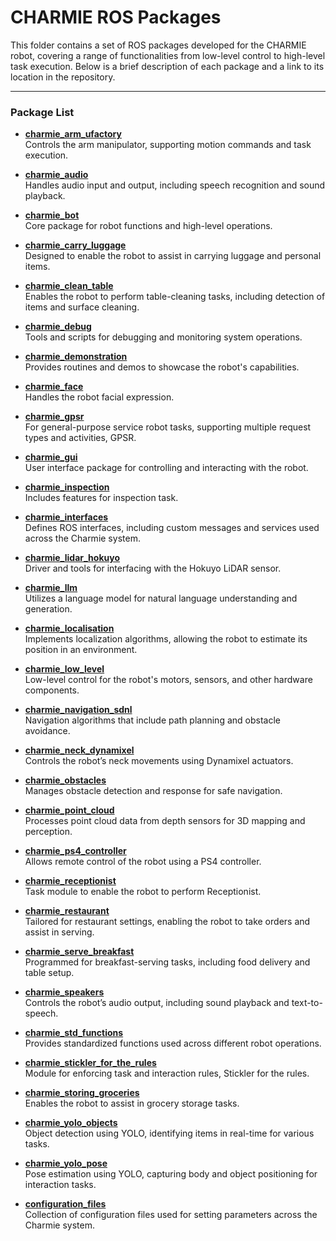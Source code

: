 # CHARMIE ROS Packages

This folder contains a set of ROS packages developed for the CHARMIE robot, covering a range of functionalities from low-level control to high-level task execution. Below is a brief description of each package and a link to its location in the repository.

---

### Package List

- **[charmie_arm_ufactory](https://github.com/SparkRibeiro21/charmie_ws/tree/main/src/charmie_arm_ufactory)**  
  Controls the arm manipulator, supporting motion commands and task execution.

- **[charmie_audio](https://github.com/SparkRibeiro21/charmie_ws/tree/main/src/charmie_audio)**  
  Handles audio input and output, including speech recognition and sound playback.

- **[charmie_bot](https://github.com/SparkRibeiro21/charmie_ws/tree/main/src/charmie_bot)**  
  Core package for robot functions and high-level operations.

- **[charmie_carry_luggage](https://github.com/SparkRibeiro21/charmie_ws/tree/main/src/charmie_carry_luggage)**  
  Designed to enable the robot to assist in carrying luggage and personal items.

- **[charmie_clean_table](https://github.com/SparkRibeiro21/charmie_ws/tree/main/src/charmie_clean_table)**  
  Enables the robot to perform table-cleaning tasks, including detection of items and surface cleaning.

- **[charmie_debug](https://github.com/SparkRibeiro21/charmie_ws/tree/main/src/charmie_debug)**  
  Tools and scripts for debugging and monitoring system operations.

- **[charmie_demonstration](https://github.com/SparkRibeiro21/charmie_ws/tree/main/src/charmie_demonstration)**  
  Provides routines and demos to showcase the robot's capabilities.

- **[charmie_face](https://github.com/SparkRibeiro21/charmie_ws/tree/main/src/charmie_face)**  
  Handles the robot facial expression.

- **[charmie_gpsr](https://github.com/SparkRibeiro21/charmie_ws/tree/main/src/charmie_gpsr)**  
  For general-purpose service robot tasks, supporting multiple request types and activities, GPSR.

- **[charmie_gui](https://github.com/SparkRibeiro21/charmie_ws/tree/main/src/charmie_gui)**  
  User interface package for controlling and interacting with the robot.

- **[charmie_inspection](https://github.com/SparkRibeiro21/charmie_ws/tree/main/src/charmie_inspection)**  
  Includes features for inspection task.

- **[charmie_interfaces](https://github.com/SparkRibeiro21/charmie_ws/tree/main/src/charmie_interfaces)**  
  Defines ROS interfaces, including custom messages and services used across the Charmie system.

- **[charmie_lidar_hokuyo](https://github.com/SparkRibeiro21/charmie_ws/tree/main/src/charmie_lidar_hokuyo)**  
  Driver and tools for interfacing with the Hokuyo LiDAR sensor.

- **[charmie_llm](https://github.com/SparkRibeiro21/charmie_ws/tree/main/src/charmie_llm)**  
  Utilizes a language model for natural language understanding and generation.

- **[charmie_localisation](https://github.com/SparkRibeiro21/charmie_ws/tree/main/src/charmie_localisation)**  
  Implements localization algorithms, allowing the robot to estimate its position in an environment.

- **[charmie_low_level](https://github.com/SparkRibeiro21/charmie_ws/tree/main/src/charmie_low_level)**  
  Low-level control for the robot's motors, sensors, and other hardware components.

- **[charmie_navigation_sdnl](https://github.com/SparkRibeiro21/charmie_ws/tree/main/src/charmie_navigation_sdnl)**  
  Navigation algorithms that include path planning and obstacle avoidance.

- **[charmie_neck_dynamixel](https://github.com/SparkRibeiro21/charmie_ws/tree/main/src/charmie_neck_dynamixel)**  
  Controls the robot’s neck movements using Dynamixel actuators.

- **[charmie_obstacles](https://github.com/SparkRibeiro21/charmie_ws/tree/main/src/charmie_obstacles)**  
  Manages obstacle detection and response for safe navigation.

- **[charmie_point_cloud](https://github.com/SparkRibeiro21/charmie_ws/tree/main/src/charmie_point_cloud)**  
  Processes point cloud data from depth sensors for 3D mapping and perception.

- **[charmie_ps4_controller](https://github.com/SparkRibeiro21/charmie_ws/tree/main/src/charmie_ps4_controller)**  
  Allows remote control of the robot using a PS4 controller.

- **[charmie_receptionist](https://github.com/SparkRibeiro21/charmie_ws/tree/main/src/charmie_receptionist)**  
  Task module to enable the robot to perform Receptionist.

- **[charmie_restaurant](https://github.com/SparkRibeiro21/charmie_ws/tree/main/src/charmie_restaurant)**  
  Tailored for restaurant settings, enabling the robot to take orders and assist in serving.

- **[charmie_serve_breakfast](https://github.com/SparkRibeiro21/charmie_ws/tree/main/src/charmie_serve_breakfast)**  
  Programmed for breakfast-serving tasks, including food delivery and table setup.

- **[charmie_speakers](https://github.com/SparkRibeiro21/charmie_ws/tree/main/src/charmie_speakers)**  
  Controls the robot’s audio output, including sound playback and text-to-speech.

- **[charmie_std_functions](https://github.com/SparkRibeiro21/charmie_ws/tree/main/src/charmie_std_functions)**  
  Provides standardized functions used across different robot operations.

- **[charmie_stickler_for_the_rules](https://github.com/SparkRibeiro21/charmie_ws/tree/main/src/charmie_stickler_for_the_rules)**  
  Module for enforcing task and interaction rules, Stickler for the rules.

- **[charmie_storing_groceries](https://github.com/SparkRibeiro21/charmie_ws/tree/main/src/charmie_storing_groceries)**  
  Enables the robot to assist in grocery storage tasks.

- **[charmie_yolo_objects](https://github.com/SparkRibeiro21/charmie_ws/tree/main/src/charmie_yolo_objects)**  
  Object detection using YOLO, identifying items in real-time for various tasks.

- **[charmie_yolo_pose](https://github.com/SparkRibeiro21/charmie_ws/tree/main/src/charmie_yolo_pose)**  
  Pose estimation using YOLO, capturing body and object positioning for interaction tasks.

- **[configuration_files](https://github.com/SparkRibeiro21/charmie_ws/tree/main/src/configuration_files)**  
  Collection of configuration files used for setting parameters across the Charmie system.
